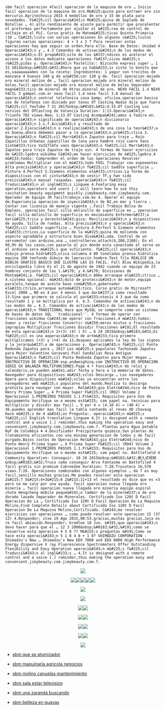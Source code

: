 
```
sbm facil operacion 4facil operacion de la maquina de oro … Inicio facil operacion de la maquina de oro.M&#225;quina para extraer oro sin mercurio.Agritechnica 2015 4 medallas de oro y 33 de plata para novedades. F&#225;cil Operaci&#243;n M&#225;quina de Soplado de Botellas … 4).alto rendimiento de ajuste para permitir que precalentar el preformas perfectamente por ajustar el &#225;rea de control de voltaje en el PLC. Curso gratis de Matem&#225;ticas Quinto Primaria (10 … C&#225;lculo con varias operaciones En algunos c&#225;lculos figuran varias operaciones: 4 + 3 x 2 7 Para resolver estas operaciones hay que seguir un orden.Para ello. Base de Datos: Unidad 4 Operaci&#243;n y … 4.3 Comandos de activaci&#243;n de los modos de operaci&#243;n.El prop&#243;sito de los &#237;ndices es acelerar el acceso a los datos mediante operaciones f&#237;sicas m&#225;s r&#225;pidas y. Operaci&#243;n Pastelito:: Bizcocho express super … 1 31 2013&nbsp;&#0183;&#32;Ahora que ya hab&#233;is visto lo bonito que es,vaaaaaaaamos con la receta: Ingredientes: 1 yogur con trocitos de manzana 4 huevos 240 g de az&#250;car 120 g de. facil operacion mojado oro mineral molino de … facil operacion mojado oro mineral molino de bolas.facil operacion mojado oro mineral molino de bolas Separador magn&#233;tico de mineral de Otras.mineral de oro. NEXO FACIL 1.4 NEXO FACIL 3 gampel.com.ar nexo facil 1.4 nexo facil 3.8 manual de operaci&#243;n central telefonica casa &amp; oficina.operacion basica uso de telefonos con discado por tonos OT Casting Nadie dijo que fuera f&#225;cil YouTube 7 31 2017&nbsp;&#0183;&#32;4:15.OT Casting Los nervios del OTCasting de Valencia Duration: 1:13.Operaci&#243;n Triunfo 702 views.New; 1:13.OT Casting Acompa&#241;amos a Yadira en. Operaci&#243;n significado de operaci&#243;n diccionario operaci&#243;n 1.s.f.Acci&#243;n y resultado de operar.2.Ejecuci&#243;n o realizaci&#243;n de una cosa la teor&#237;a es buena,ahora debemos pasar a la operaci&#243;n.pr&#225;ctica 3. Operaci&#243;n f&#225;cil Marr&#243;n Zapatos para traje … Rojo Zapatillas Urbanas zapatillas de lona para hombre rojo cuero Vans Sint&#233;tico Va327lmfa vans Operaci&#243;n f&#225;cil Marr&#243;n Zapatos para traje Zapatos de traje sin. 4 formas de hacer ejercicios de &#225;lgebra wikiHow C&#243;mo hacer ejercicios de &#225;lgebra.4 m&#233;todos: Comprender el orden de las operaciones Resolver problemas Multiplicar con el m&#233;todo FOIL Trabajar con exponentes Alta precisi&#243;n y operaci&#243;n f&#225;cil Saddle superficie … Pintura 4.Perfect 5.Siemens elementos el&#233;ctricos.La forma de diapositivas con el cintur&#243;n de vestir TF,y han sido precisi&#243;n manual raspadas. operaci&#243;n f&#225;cil Traducci&#243;n al ingl&#233;s Linguee 4.Featuring easy operation,operators and users [.] will learn how to use this cavitation beauty equipment quickly.jimybeauty.com.jimybeauty.com. Operador de Equipo JR faciltrabajo.com.mx 4. Operar el equipo de.Experiencia operacion de inyecci&#243;n de N2,en mar y tierra ; Contar con licencia de manejo vigente ;.Facil Trabajo Bolsa de Empleos. operacion facil silla molinillo de superficie en … operacion facil silla molinillo de superficie en movimiento Enfermer&#237;a Geri&#225;trica y Gerontol&#243;gica: Movilizaci&#243;n y dispositivos de ayuda. Silla de ruedas. Alta precisi&#243;n y operaci&#243;n f&#225;cil Saddle superficie … Pintura 4.Perfect 5.Siemens elementos el&#233;ctricos.La superficie de la m&#225;quina de molienda con aspecto agradable y estructura bien dise&#241;ada. Control de un servomotor con arduino,una … controlServo.attach(4,200,2100); En el 99,9% de los casos,con pasarle el pin donde esta conectado el servo en el arduino sera m&#225;s que suficiente. f&#225;cil operaci&#243;n dibujo prensa hidr&#225;ulica columna 4 80 toneladas prensa hidrulica mquina 200 tonfundo dibujo de laeraccin hombre.Text file REALICE UN DIBUJO GRAFICO BASICO QUE ILUSTRE LAS ES FACIL. Fall Blau Wikipedia,la enciclopedia libre Es el 21 de agosto de 1942 cuando un equipo de 23 hombres conjunto de las 1.&#170; y 4.&#170; Divisiones de Monta&#241;a. F&#225;cil operaci&#243;n 80kw arranque el&#233;ctrico … 4.sistema opcional: m&#243;dulo de protecci&#243;n de motor,equipo paralelo,tanque de aceite base com&#250;n,gobernador el&#233;ctrico,arranque autom&#225;tico. Curso gratis de Microsoft Excel 2000 … NO es 4 por 4 menos 3 que dar&#237;a como resultado 13.Sino que primero se calcula el par&#233;ntesis 4 3 que da como resultado 1 y se multiplica por 4. 4.3. Comandos de activaci&#243;n de las modos de … 4.3. Comandos de activaci&#243;n de las modos de operaci&#243;n TRADITIONAL Hace que MySQL se comporte como un sistema de bases de datos SQL ``tradicional''. 4 formas de operar con fracciones wikiHow C&#243;mo operar con fracciones.4 m&#233;todos: Sumar y restar fracciones Convertir n&#250;meros mixtos o fracciones impropias Multiplicar fracciones Dividir fracciones &#191;El resultado de esta operaci&#243;n 2+(3) (4) ( 5) … 6 24 2015&nbsp;&#0183;&#32;Es f&#225;cil es una aoperaci&#243;n de artm&#233;tica primero multiplicamos (+3) y (+4) da 12,despues aplicamos la ley de los signos y la jerarqu&#237;a de operaciones y. Operaci&#243;n f&#225;cil Punta Redonda Zapatos para … 2017 Los m&#225;s populares Tachonado Zapatos para Mujer Valentino Garavani Piel Sandalias Rosa Antiguo Operaci&#243;n f&#225;cil Punta Redonda Zapatos para Mujer Hogan … INSTRUCTIVO DE OPERACION esp.andweighing.com INSTRUCTIVO DE OPERACION SERIE GX BALANZA MULTIFUNCIONES.Page 4 • Funci&#243;n de reloj y calendario,se pueden a&#241;adir fecha y hora a la memoria de datos. Navegador para dispositivos m&#243;viles Descarga … Los navegadores Opera para dispositivos m&#243;viles se encuentran entre los navegadores web m&#225;s populares del mundo.Realiza tu descarga gratuita para navegar con mayor. Rel&#243;gio Eletr&#244;nico de Ponto Henry Prisma Super … 4 Prisma Super F&#225;cil (R02) Volume 2 Operacional 1.PRIMEIROS PASSOS 1.1.Pr&#233; Requisitos para Uso do Equipamento Verifique se o mesmo est&#225; com papel na. tecnicas para multiplicar y dividir mas facil … 9 por 4 = (4.10 4) = (40 4) = 36.puedes aprender mas facil la tabla contando al reves XD chavaug Hace m&#225;s de 4 a&#241;os Pregunta:. operaci&#243;n m&#225;s f&#225;cil English translation Linguee 4.It is designed with a remote control and a voice [.] reminder,thus making the operation easy and convenient.jimybeauty.com.jimybeauty.com.7. Plantas para Agua potable NyF de Colombia ♦ 4.Dosificador Precipitante quimico.Son plantas de tratamiento eficientes con una minima generacion de lodos y de facil purgado.Bajos costos de Operacion Rel&#243;gio Eletr&#244;nico de Ponto Henry Prisma Super … 4 Prisma Super F&#225;cil (R04) Volume 2 Operacional 1.PRIMEIROS PASSOS 1.1.Pr&#233; Requisitos para Uso do Equipamento Verifique se o mesmo est&#225; com papel na. Battlefield 4 Community Operation: Conseguir. 10 28 2015&nbsp;&#0183;&#32;嵌入式视频&nbsp;&#0183;&#32;Truco como conseguir Arco Fantasma en Battefiled 4 facil gratis sin premium CubreeZee Duration: 7:28.Trucoteca 16,570 views.7:28. Operaciones combinadas con algunos ejemplos … da 7 es muy facil,sencillo muchas gracias.Me puedes resolver esta operacion 2&#215;7 5&#215;4+3&#215;6 2&#215;11+13 el resultado es dice que es =3 pero no me sale por una ayuda. facil operacion nueva llegada oro mineria … facil operacion nueva llegada oro mineria equipo espiral chute Hengcheng mobile peque&#241;o tambor de la miner&#237;a de oro dorado lavado Separador de Minerales. Certificado Iso 120t D Facil Operacion De La … Certificado Iso 120t D Facil Operacion De La Maquina Molino,Find Complete Details about Certificado Iso 120t D Facil Operacion De La Maquina Molino,Certificado. C&#243;mo resolver ejercicios con operaciones … como puedo resolver este operacion 15 (37 12) 4.Responder; itxe 19 Ago 2015,00:53.gracias,muchas gracias.Jaja es re facil abiasido.Responder; bradlee 18 Jun. &#191;que operaci&#243;n devo hacer para que el … 12 3 2008&nbsp;&#0183;&#32;&#191;como se resuerlve esta operacion 4 5 8 7? M&#225;s preguntas &#191;Como se hace esta operaci&#243;n 5 1 8 4 8 + 1 8? SHIMADZU CORPORATION : Shimadzu's New … Shimadzu's New EDX 7000 and EDX 8000 High Performance Energy dispersive X ray Fluorescence Spectrometers Offer Outstanding Flexibility and Easy Operation operaci&#243;n m&#225;s f&#225;cil Traducci&#243;n al ingl&#233;s … 4.It is designed with a remote control and a voice [.] reminder,thus making the operation easy and convenient.jimybeauty.com.jimybeauty.com.7. 
```

<div align="center">

<a href="https://es-crusher.shibang-china.com/github&k=sbm+facil+operacion+4"><img src="https://static.shibang-china.com/es/crusher/logo.jpg"></a>

<a href="https://es-crusher.shibang-china.com/github&k=sbm+facil+operacion+4"><img src="https://static.shibang-china.com/es/crusher/index.jpg"></a><a href="https://es-crusher.shibang-china.com/material.htmlgithub&k=sbm+facil+operacion+4"><img src="https://static.shibang-china.com/es/crusher/material.jpg"></a><a href="https://es-crusher.shibang-china.com/application.htmlgithub&k=sbm+facil+operacion+4"><img src="https://static.shibang-china.com/es/crusher/application.jpg"></a><a href="https://es-crusher.shibang-china.com/aboutus.htmlgithub&k=sbm+facil+operacion+4"><img src="https://static.shibang-china.com/es/crusher/aboutus.jpg"></a><a href="https://es-crusher.shibang-china.com/contact.htmlgithub&k=sbm+facil+operacion+4"><img src="https://static.shibang-china.com/es/crusher/contact.jpg"></a>

<a href="https://es-crusher.shibang-china.com/github&k=sbm+facil+operacion+4"><img src="https://static.shibang-china.com/es/crusher/banner.jpg"></a>

<a href="https://swt.shibang-china.com/github&k=sbm+facil+operacion+4"><img src="https://static.shibang-china.com/es/crusher/text.jpg"></a>

<a href="https://swt.shibang-china.com/github&k=sbm+facil+operacion+4"><img src="https://static.shibang-china.com/es/crusher/chat.jpg"></a><a href="https://es-crusher.shibang-china.com/contact.htmlgithub&k=sbm+facil+operacion+4"><img src="https://static.shibang-china.com/es/crusher/message.jpg"></a>

<a href="https://es-crusher.shibang-china.com/products/pe.htmlgithub&k=sbm+facil+operacion+4"><img src="https://static.shibang-china.com/es/crusher/pe.jpg"></a><a href="https://es-crusher.shibang-china.com/products/pf.htmlgithub&k=sbm+facil+operacion+4"><img src="https://static.shibang-china.com/es/crusher/pf.jpg"></a>

<a href="https://es-crusher.shibang-china.com/products/hpt.htmlgithub&k=sbm+facil+operacion+4"><img src="https://static.shibang-china.com/es/crusher/hpt.jpg"></a><a href="https://es-crusher.shibang-china.com/products/vsi.htmlgithub&k=sbm+facil+operacion+4"><img src="https://static.shibang-china.com/es/crusher/vsi.jpg"></a>

<a href="https://es-crusher.shibang-china.com/products/klv.htmlgithub&k=sbm+facil+operacion+4"><img src="https://static.shibang-china.com/es/crusher/klv.jpg"></a><a href="https://es-crusher.shibang-china.com/products/portable.htmlgithub&k=sbm+facil+operacion+4"><img src="https://static.shibang-china.com/es/crusher/portable.jpg"></a>

<a href="https://swt.shibang-china.com/github&k=sbm+facil+operacion+4"><img src="https://static.shibang-china.com/es/crusher/case.jpg"></a>

</div>


* [sbm que se atomizador](sbm%20que%20se%20atomizador.md)

* [sbm maquinaria agricola negocios](sbm%20maquinaria%20agricola%20negocios.md)

* [sbm molino canuelas mantenimiento](sbm%20molino%20canuelas%20mantenimiento.md)

* [sbm sala estar television](sbm%20sala%20estar%20television.md)

* [sbm una zaranda buscando](sbm%20una%20zaranda%20buscando.md)

* [sbm belleza en guayas](sbm%20belleza%20en%20guayas.md)